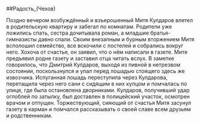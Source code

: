 ##Радость_(Чехов)


Поздно вечером возбуждённый и взъерошенный Митя Кулдаров влетел в родительскую квартиру и забегал по комнатам.
Родители уже ложились спать, сестра дочитывала роман, а младшие братья-гимназисты давно спали. Своим внезапным и бурным вторжением Митя всполошил семейство, все вскочили с постелей и собрались вокруг него.
Хохоча от счастья, он заявил, что о нём написали в газете.
Митя предъявил родне газету и заставил отца читать вслух.
В заметке говорилось, что Дмитрий Кулдаров, выходя из пивной в нетрезвом состоянии, поскользнулся и упал перед лошадью стоящего здесь же извозчика. Испуганная лошадь переступила через Кулдарова, перетащила через него сани с сидящим в них купцом и помчалась по улице, где была остановлена дворниками. Кулдаров, получивший удар оглоблей по затылку, был доставлен в полицейский участок, осмотрен врачом и отпущен.
Торжествующий, сияющий от счастья Митя засунул газету в карман и помчался рассказывать о своей славе всем друзьям и родственникам.


